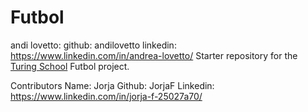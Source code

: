 # Futbol
andi lovetto:
github: andilovetto
linkedin: https://www.linkedin.com/in/andrea-lovetto/
Starter repository for the [Turing School](https://turing.io/) Futbol project.


Contributors 
Name: Jorja
Github: JorjaF
Linkedin: https://www.linkedin.com/in/jorja-f-25027a70/
